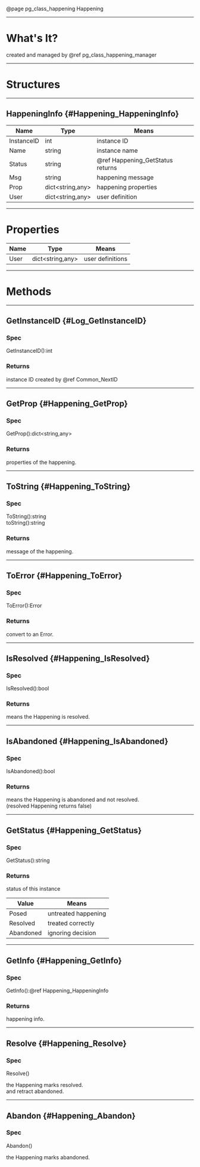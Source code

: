 ﻿@page pg_class_happening Happening

-----
# What's It?

created and managed by @ref pg_class_happening_manager  

-----
# Structures

-----
## HappeningInfo {#Happening_HappeningInfo}

| Name | Type | Means |
|------|------|-------|
| InstanceID | int | instance ID |
| Name | string | instance name |
| Status | string | @ref Happening_GetStatus returns |
| Msg | string | happening message |
| Prop | dict<string,any> | happening properties |
| User | dict<string,any> | user definition |

-----
# Properties

| Name | Type | Means |
|------|------|-------|
| User | dict<string,any> | user definitions |

-----
# Methods

-----
## GetInstanceID {#Log_GetInstanceID}

### Spec

GetInstanceID():int

### Returns

instance ID created by @ref Common_NextID

-----
## GetProp {#Happening_GetProp}

### Spec

GetProp():dict<string,any>

### Returns

properties of the happening.  

-----
## ToString {#Happening_ToString}

### Spec

ToString():string  
toString():string  

### Returns

message of the happening.  

-----
## ToError {#Happening_ToError}

### Spec

ToError():Error

### Returns

convert to an Error.  

-----
## IsResolved {#Happening_IsResolved}

### Spec

IsResolved():bool

### Returns

means the Happening is resolved.  

-----
## IsAbandoned {#Happening_IsAbandoned}

### Spec

IsAbandoned():bool

### Returns

means the Happening is abandoned and not resolved.  
(resolved Happening returns false)  

-----
## GetStatus {#Happening_GetStatus}

### Spec

GetStatus():string

### Returns

status of this instance  

| Value | Means |
|-------|-------|
| Posed | untreated happening |
| Resolved | treated correctly |
| Abandoned | ignoring decision |

-----
## GetInfo {#Happening_GetInfo}

### Spec

GetInfo():@ref Happening_HappeningInfo

### Returns

happening info.  

-----
## Resolve {#Happening_Resolve}

### Spec

Resolve()

the Happening marks resolved.  
and retract abandoned.  

-----
## Abandon {#Happening_Abandon}

### Spec

Abandon()

the Happening marks abandoned.  

